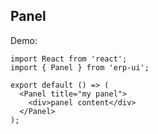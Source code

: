 ## Panel

Demo:

```tsx
import React from 'react';
import { Panel } from 'erp-ui';

export default () => (
  <Panel title="my panel">
    <div>panel content</div>
  </Panel>
);
```

<API src="./index.tsx"></API>
